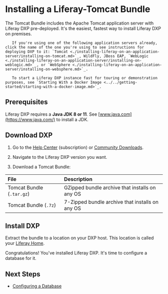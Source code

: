 # Installing a Liferay-Tomcat Bundle

The Tomcat Bundle includes the Apache Tomcat application server with Liferay DXP pre-deployed. It's the easiest, fastest way to install Liferay DXP on premises.

```note::
   If you're using one of the following application servers already, click the name of the one you're using to see instructions for deploying DXP to it: `Tomcat <./installing-liferay-on-an-application-server/installing-on-tomcat.md>`_, WildFly, JBoss EAP, `WebLogic <./installing-liferay-on-an-application-server/installing-on-weblogic.md>`_, or `WebSphere <./installing-liferay-on-an-application-server/installing-on-websphere.md>`_.
```

```note::
   To start a Liferay DXP instance fast for touring or demonstration purposes, see `Starting With a Docker Image <../../getting-started/starting-with-a-docker-image.md>`_.
```

## Prerequisites

Liferay DXP requires a **Java JDK 8 or 11**. See [www.java.com](https://www.java.com/) to install a JDK.

## Download DXP

1. Go to the [Help Center](https://help.liferay.com/hc) (subscription) or [Community Downloads](https://www.liferay.com/downloads-community).

2. Navigate to the Liferay DXP version you want.

3. Download a Tomcat Bundle:

| File | Description |
| :--- | :---------- |
| Tomcat Bundle (`.tar.gz`) | GZipped bundle archive that installs on any OS |
| Tomcat Bundle (`.7z`) | 7-Zipped bundle archive that installs on any OS |

## Install DXP

Extract the bundle to a location on your DXP host. This location is called your [Liferay Home](../reference/liferay-home.md).

Congratulations! You've installed Liferay DXP. It's time to configure a database for it.

## Next Steps

* [Configuring a Database](./configuring-a-database.md)
